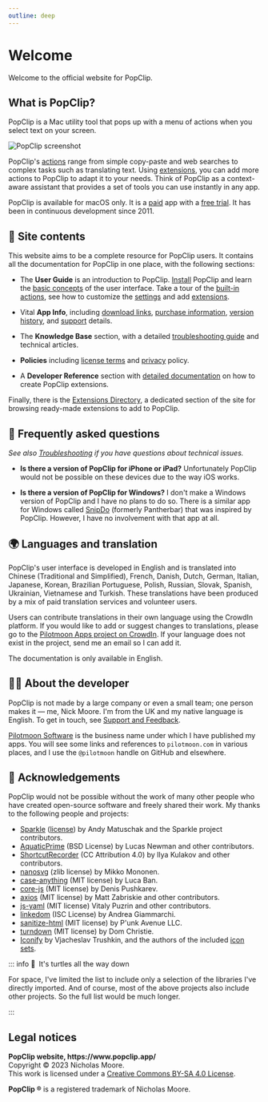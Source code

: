 ```yaml
---
outline: deep
---
```


<script setup lang="ts">
import NewsBox from '/src/NewsBox.vue'
import InfoBox from '/src/InfoBox.vue'
</script>

# Welcome

Welcome to the official website for PopClip.

<NewsBox />

<InfoBox />

## What is PopClip?

PopClip is a Mac utility tool that pops up with a menu of actions when you
select text on your screen.

![PopClip screenshot](/media/popclip.jpg "Screenshot of PopClip")

PopClip's [actions](/guide/actions) range from simple copy-paste and web
searches to complex tasks such as translating text. Using
[extensions](/extensions/), you can add more actions to PopClip to adapt it to
your needs. Think of PopClip as a context-aware assistant that provides a set of
tools you can use instantly in any app.

PopClip is available for macOS only. It is a [paid](/buy) app with a
[free trial](/download). It has been in continuous development since 2011.

## :open_book: **Site contents**

This website aims to be a complete resource for PopClip users. It contains all
the documentation for PopClip in one place, with the following sections:

- The **User Guide** is an introduction to PopClip. [Install](/guide/install)
  PopClip and learn the [basic concepts](/guide/basics) of the user interface.
  Take a tour of the [built-in actions](/guide/actions), see how to customize
  the [settings](/guide/settings) and add [extensions](/guide/extensions).

- Vital **App Info**, including [download links](/download),
  [purchase information](/buy), [version history](/changelog), and
  [support](/support) details.

- The **Knowledge Base** section, with a detailed
  [troubleshooting guide](/kb/troubleshooting) and technical articles.

- **Policies** including [license terms](/terms) and [privacy](/privacy) policy.

- A **Developer Reference** section with [detailed documentation](/dev/) on how
  to create PopClip extensions.

Finally, there is the [Extensions Directory](/extensions/), a dedicated section
of the site for browsing ready-made extensions to add to PopClip.

## :thinking: Frequently asked questions

_See also [Troubleshooting](/kb/troubleshooting) if you have questions about
technical issues._

- **Is there a version of PopClip for iPhone or iPad?**
  Unfortunately PopClip would not be possible on these devices due to the way iOS works.

- **Is there a version of PopClip for Windows?** I don't make a
  Windows version of PopClip and I have no plans to do so. There is a similar
  app for Windows called [SnipDo](https://snipdo-app.com/) (formerly Pantherbar)
  that was inspired by PopClip. However, I have no involvement with that app at
  all.

## :earth_africa: Languages and translation

PopClip's user interface is developed in English and is translated into Chinese
(Traditional and Simplified), French, Danish, Dutch, German, Italian, Japanese, Korean,
Brazilian Portuguese, Polish, Russian, Slovak, Spanish, Ukrainian, Vietnamese and Turkish. These
translations have been produced by a mix of paid translation services and
volunteer users.

Users can contribute translations in their own language using the CrowdIn
platform. If you would like to add or suggest changes to translations, please go
to the
[Pilotmoon Apps project on CrowdIn](https://crowdin.com/project/pilotmoon-apps).
If your language does not exist in the project, send me an email so I can add
it.

The documentation is only available in English.

## :man_juggling: About the developer

PopClip is not made by a large company or even a small team; one person makes it
— me, Nick Moore. I'm from the UK and my native language is English. To get in
touch, see [Support and Feedback](/support).

[Pilotmoon Software](https://pilotmoon.com/about/) is the business name under
which I have published my apps. You will see some links and references to
`pilotmoon.com` in various places, and I use the `@pilotmoon` handle on GitHub
and elsewhere.

## :handshake: Acknowledgements

PopClip would not be possible without the work of many other people who have
created open-source software and freely shared their work. My thanks to the
following people and projects:

- [Sparkle](https://sparkle-project.org/)
  ([license](https://github.com/sparkle-project/Sparkle/blob/2.x/LICENSE)) by
  Andy Matuschak and the Sparkle project contributors.
- [AquaticPrime](https://github.com/bdrister/AquaticPrime/blob/master/Source/CoreFoundation/AquaticPrime.c)
  (BSD License) by Lucas Newman and other contributors.
- [ShortcutRecorder](https://github.com/Kentzo/ShortcutRecorder) (CC Attribution
  4.0) by Ilya Kulakov and other contributors.
- [nanosvg](https://github.com/memononen/nanosvg) (zlib license) by Mikko
  Mononen.
- [case-anything](https://github.com/mesqueeb/case-anything) (MIT license) by
  Luca Ban.
- [core-js](https://github.com/zloirock/core-js) (MIT license) by Denis
  Pushkarev.
- [axios](https://github.com/axios/axios) (MIT license) by Matt Zabriskie and
  other contributors.
- [js-yaml](https://github.com/nodeca/js-yaml) (MIT license) Vitaly Puzrin and
  other contributors.
- [linkedom](https://github.com/WebReflection/linkedom) (ISC License) by Andrea
  Giammarchi.
- [sanitize-html](https://github.com/apostrophecms/sanitize-html) (MIT license)
  by P'unk Avenue LLC.
- [turndown](https://github.com/mixmark-io/turndown) (MIT license) by Dom
  Christie.
- [Iconify](https://github.com/iconify) by Vjacheslav Trushkin, and the authors
  of the included
  [icon sets](https://github.com/iconify/icon-sets/blob/master/collections.json).

::: info :turtle:&ensp;It's turtles all the way down

For space, I've limited the list to include only a selection of the libraries
I've directly imported. And of course, most of the above projects also include
other projects. So the full list would be much longer.

:::

## Legal notices

**PopClip website, https&#58;&#47;&#47;www&period;popclip&period;app&#47;**<br>
Copyright © 2023 Nicholas Moore.<br> This work is licensed under a
[Creative Commons BY-SA 4.0 License](http://creativecommons.org/licenses/by-sa/4.0/).

**PopClip &reg;** is a registered trademark of Nicholas Moore.
